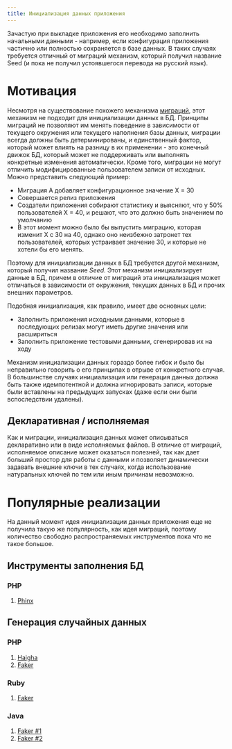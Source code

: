 ```yaml
---
title: Инициализация данных приложения
---
```


Зачастую при выкладке приложения его необходимо заполнить начальными 
данными - например, если конфигурация приложения частично или полностью
сохраняется в базе данных. В таких случаях требуется отличный от 
миграций механизм, который получил название Seed (и пока не получил
устоявшегося перевода на русский язык).

# Мотивация

Несмотря на существование похожего механизма [миграций](migrations),
этот механизм не подходит для инициализации данных в БД. Принципы
миграций не позволяют им менять поведение в зависимости от текущего 
окружения или текущего наполнения базы данных, миграции всегда 
должны быть детерминированы, и единственный фактор, который может 
влиять на разницу в их применении - это конечный движок БД, который 
может не поддерживать или выполнять конкретные изменения автоматически.
Кроме того, миграции не могут отличить модифицированные пользователем 
записи от исходных. Можно представить следующий пример:

- Миграция А добавляет конфигурационное значение Х = 30
- Совершается релиз приложения
- Создатели приложения собирают статистику и выясняют, что у 50% 
пользователей Х = 40, и решают, что это должно быть значением по 
умолчанию
- В этот момент можно было бы выпустить миграцию, которая изменит Х с 
30 на 40, однако оно неизбежно затронет тех пользователей, которых 
устраивает значение 30, и которые не хотели бы его менять.

Поэтому для инициализации данных в БД требуется другой механизм, 
который получил название *Seed*. Этот механизм инициализирует данные в 
БД, причем в отличие от миграций эта инициализация может отличаться в 
зависимости от окружения, текущих данных в БД и прочих внешних 
параметров. 
  
Подобная инициализация, как правило, имеет две основных цели:

- Заполнить приложения исходными данными, которые в последующих релизах
могут иметь другие значения или расшириться
- Заполнить приложение тестовыми данными, сгенерировав их на ходу

Механизм инициализации данных гораздо более гибок и было бы неправильно
говорить о его принципах в отрыве от конкретного случая. В большинстве
случаях инициализация или генерация данных должна быть также 
идемпотентной и должна игнорировать записи, которые были вставлены на
предыдущих запусках (даже если они были вспоследствии удалены).

## Декларативная / исполняемая

Как и миграции, инициализация данных может описываться декларативно или
в виде исполняемых файлов. В отличие от миграций, исполняемое описание
может оказаться полезней, так как дает больший простор для работы с 
данными и позволяет динамически задавать внешние ключи в тех случаях, 
когда использование натуральных ключей по тем или иным причинам 
невозможно.

# Популярные реализации

На данный момент идея инициализации данных приложения еще не получила 
такую же популярность, как идея миграций, поэтому количество 
свободно распространяемых инструментов пока что не такое большое.

## Инструменты заполнения БД

### PHP

1. [Phinx][phinx]
 
## Генерация случайных данных

### PHP

1. [Haigha][haigha]
2. [Faker][faker-php]

### Ruby

1. [Faker][faker-ruby]

### Java

1. [Faker #1][faker-java-1]
2. [Faker #2][faker-java-2]

  [phinx]: https://phinx.org/
  [haigha]: https://github.com/linkorb/haigha
  [faker-php]: https://github.com/fzaninotto/Faker
  [faker-ruby]: https://github.com/stympy/faker
  [faker-java-1]: https://github.com/blocoio/faker
  [faker-java-2]: https://github.com/DiUS/java-faker